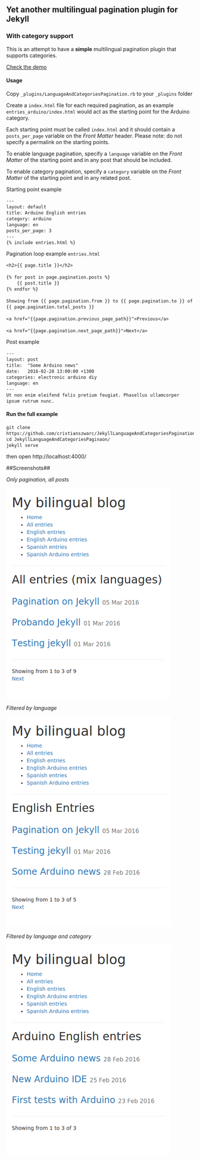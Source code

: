 Yet another multilingual pagination plugin for Jekyll
----------
### With category support ###
This is an attempt to have a **simple** multilingual pagination plugin that supports categories.

[Check the demo](http://cristianszwarc.github.io/JekyllLanguageAndCategoriesPagination/)

#### Usage ####
Copy ```_plugins/LanguageAndCategoriesPagination.rb``` to your ```_plugins``` folder

Create a ```index.html``` file for each required pagination, as an example ```entries_arduino/index.html``` would act as the starting point for the Arduino category.

Each starting point must be called ```index.html``` and it should contain a ```posts_per_page``` variable on the *Front Matter* header. Please note: do not specify a permalink on the starting points.

To enable language pagination, specify a ```language``` variable on the *Front Matter* of the starting point and in any post that should be included.

To enable category pagination, specify a ```category``` variable on the *Front Matter* of the starting point and in any related post.

Starting point example
```
---
layout: default
title: Arduino English entries
category: arduino
language: en
posts_per_page: 3
---
{% include entries.html %}
```

Pagination loop example ```entries.html```

```
<h2>{{ page.title }}</h2>

{% for post in page.pagination.posts %}
	{{ post.title }}
{% endfor %}

Showing from {{ page.pagination.from }} to {{ page.pagination.to }} of {{ page.pagination.total_posts }}

<a href="{{page.pagination.previous_page_path}}">Previous</a>

<a href="{{page.pagination.next_page_path}}">Next</a>
```

Post example
```
---
layout: post
title:  "Some Arduino news"
date:   2016-02-28 13:00:00 +1300
categories: electronic arduino diy
language: en
---
Ut non enim eleifend felis pretium feugiat. Phasellus ullamcorper ipsum rutrum nunc.
```

#### Run the full example ####
```
git clone https://github.com/cristianszwarc/JekyllLanguageAndCategoriesPagination.git
cd JekyllLanguageAndCategoriesPaginaon/
jekyll serve
```
then open http://localhost:4000/

##Screenshots##

*Only pagination, all posts*

![Only pagination, all posts](screenshots/mixed.png)

*Filtered by language*

![Filtered by language](screenshots/english.png)

*Filtered by language and category*

![Filtered by language and category](screenshots/english_arduino.png)
